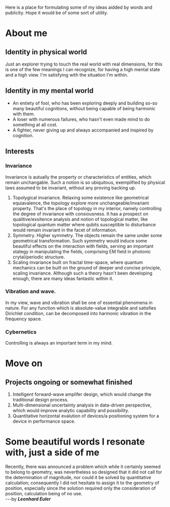 Here is a place for formulating some of my ideas aidded by words and publicity. Hope it would be of some sort of utility. 

# About me

## Identity in physical world
Just an explorer trying to touch the real world with real dimensions, for this is one of the few meanings I can recognize, for having a high mental state and a high view. I'm satisfying with the situation I'm within.

## Identity in my mental world 
- An entiety of fool, who has been exploring deeply and building so-so many beautiful cognitions, without being capable of being harmonic with them. 
- A loser with numerous failures, who hasn't even made mind to do something at all cost.
- A fighter, never giving up and always accompanied and inspired by cognition.

## Interests

### Invariance
Invariance is autually the property or characteristics of entities, which remain unchangable. Such a notion is so ubiquitous, exemplified by physical laws assumed to be invariant, without any proving backing up.
1. Topolygical invariance. Relaxing some existence like geometrical equiavalence, the topology explore more unchangeable/invariant property. That's the place of topology in my interior, namely controlling the degree of invariance with consiousness. It has a prospect on qualitive/exsitence analysis and notion of topological matter, like topological quantum matter where qubits susceptible to disturbance would remain invariant in the facet of information.
2. Symmetry. Higher symmetry. The objects remain the same under some geometrical transformation. Such symmetry would induce some beautiful effects on the interaction with fields, serving an important stategy in manipulating the fields, comprising EM field in photonic crytal/periodic structure.
3. Scaling invariance built on fractal time-space, where quantum mechanics can be built on the ground of deeper and concise principle, scaling invariance. Although such a theory hasn't been developing enough, there are many ideas fantastic within it.

### Vibration and wave. 
In my view, wave and vibration shall be one of essential phenomena in nature. For any function which is absolute-value integrable and satisfies Dirichlet condition, can be decomposed into harmonic vibration in the frequency space.

### Cybernetics
Controlling is always an important term in my mind.

# Move on

## Projects ongoing or somewhat finished
1. Intelligent forward-wave amplifer design, which would change the traditional design process.
2. Multi-dimensional uncertainty analysis in data-driven perspective, which would improve analytic capability and possibility.
3. Quantitative horizontal evalution of devices/a positioning system for a device in performance space.


# Some beautiful words I resonate with, just a side of me

Recently, there was announced a problem which while it certainly seemed to belong to geometry, was nevertheless so designed that it did not call for the determination of magnitude, nor could it be solved by quantitative calculation; consequently I did not hesitate to assign it to the geometry of position, especially since the solution required only the consideration of position, calculation being of no use.  
---by **_Leonhard Euler_**

